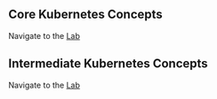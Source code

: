 
## Core Kubernetes Concepts

Navigate to the [Lab](./01-intro.md)

## Intermediate Kubernetes Concepts

Navigate to the [Lab](./02-intermediate.md)
